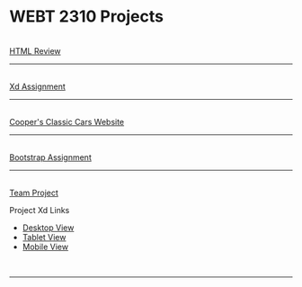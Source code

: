 <h1>WEBT 2310 Projects</h1>
<br>
<a href="Review/index.html" target="_blank"> HTML Review</a> 
<br>
<hr>
<br>
<a href="https://xd.adobe.com/view/db95d65f-a129-43b7-8620-343297c8f544-8ec6/" target="_blank">Xd Assignment</a>
<br>
<hr>
<br>
<a href="Cooper/index.html" target="_blank">Cooper's Classic Cars Website</a>
<br>
<hr>
<br>
<a href="Bootstrap/index.html" target="_blank">Bootstrap Assignment</a>
<br>
<hr>
<br>
<a href="team/index.html" target="_blank">Team Project</a>
<p>Project Xd Links</p>
  <ul>
    <li><a href="https://xd.adobe.com/view/57e7cdc7-2abc-4790-9740-c890647d235e-02b4/" target="_blank">Desktop View</a></li>
    <li><a href="https://xd.adobe.com/view/cae76406-b69a-4a36-b16a-4eec68d8bbda-9fb4/" target="_blank">Tablet View</a></li>
    <li><a href="https://xd.adobe.com/view/354e1391-a491-4f88-a5fc-7ff8226a562c-601d/" target="_blank">Mobile View</a></li>
  </ul>
  <br>
  <hr>
  <br>
    




